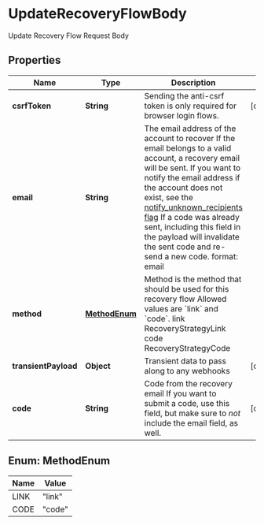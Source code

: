 

# UpdateRecoveryFlowBody

Update Recovery Flow Request Body

## Properties

| Name | Type | Description | Notes |
|------------ | ------------- | ------------- | -------------|
|**csrfToken** | **String** | Sending the anti-csrf token is only required for browser login flows. |  [optional] |
|**email** | **String** | The email address of the account to recover  If the email belongs to a valid account, a recovery email will be sent.  If you want to notify the email address if the account does not exist, see the [notify_unknown_recipients flag](https://www.ory.sh/docs/kratos/self-service/flows/account-recovery-password-reset#attempted-recovery-notifications)  If a code was already sent, including this field in the payload will invalidate the sent code and re-send a new code.  format: email |  |
|**method** | [**MethodEnum**](#MethodEnum) | Method is the method that should be used for this recovery flow  Allowed values are &#x60;link&#x60; and &#x60;code&#x60;. link RecoveryStrategyLink code RecoveryStrategyCode |  |
|**transientPayload** | **Object** | Transient data to pass along to any webhooks |  [optional] |
|**code** | **String** | Code from the recovery email  If you want to submit a code, use this field, but make sure to _not_ include the email field, as well. |  [optional] |



## Enum: MethodEnum

| Name | Value |
|---- | -----|
| LINK | &quot;link&quot; |
| CODE | &quot;code&quot; |



